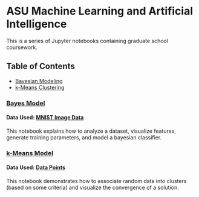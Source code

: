 # ASU Machine Learning and Artificial Intelligence

This is a series of Jupyter notebooks containing graduate school coursework.

## Table of Contents
- [Bayesian Modeling](#bayes-model)
- [k-Means Clustering](#k-means-model)

### [Bayes Model](https://github.com/joshua-robison/ASU-GradSchool/blob/master/Notebooks/bayes_model.ipynb)
#### Data Used: [MNIST Image Data](https://github.com/joshua-robison/ASU-GradSchool/blob/master/Datasets/bayes_data)
This notebook explains how to analyze a dataset, visualize features, generate training parameters, and model a bayesian classifier.

### [k-Means Model](https://github.com/joshua-robison/ASU-GradSchool/blob/master/Notebooks/clustering_model.ipynb)
#### Data Used: [Data Points](https://github.com/joshua-robison/ASU-GradSchool/blob/master/Datasets/)
This notebook demonstrates how to associate random data into clusters (based on some criteria) and visualize the convergence of a solution.

